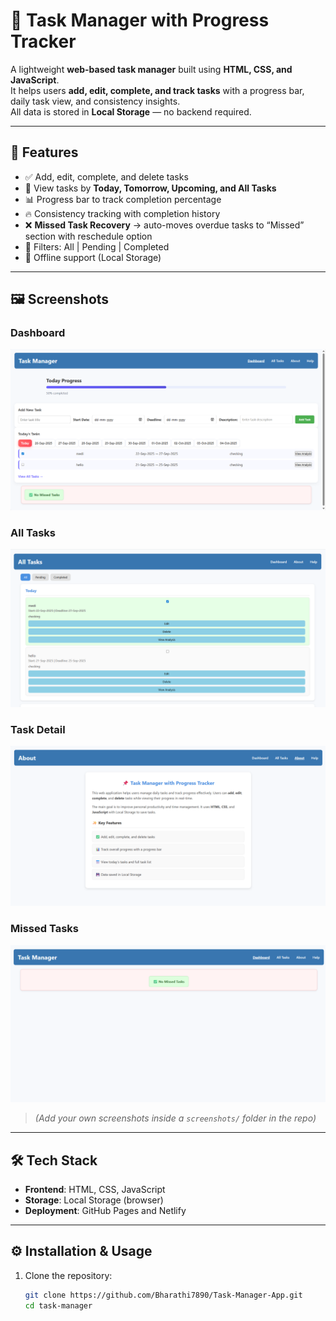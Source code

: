 # 📌 Task Manager with Progress Tracker

A lightweight **web-based task manager** built using **HTML, CSS, and JavaScript**.  
It helps users **add, edit, complete, and track tasks** with a progress bar, daily task view, and consistency insights.  
All data is stored in **Local Storage** — no backend required.

---

## 🚀 Features

- ✅ Add, edit, complete, and delete tasks  
- 📅 View tasks by **Today, Tomorrow, Upcoming, and All Tasks**  
- 📊 Progress bar to track completion percentage  
- 🔥 Consistency tracking with completion history  
- ❌ **Missed Task Recovery** → auto-moves overdue tasks to “Missed” section with reschedule option  
- 🔎 Filters: All | Pending | Completed  
- 💾 Offline support (Local Storage)  

---

## 🖼 Screenshots

### Dashboard
![Dashboard Screenshot](screenshots/dashboard.png)

### All Tasks
![All Tasks Screenshot](screenshots/alltasks.png)

### Task Detail
![Task Detail Screenshot](screenshots/taskdetail.png)

### Missed Tasks
![Missed Tasks Screenshot](screenshots/missed.png)

> *(Add your own screenshots inside a `screenshots/` folder in the repo)*

---

## 🛠️ Tech Stack

- **Frontend**: HTML, CSS, JavaScript  
- **Storage**: Local Storage (browser)  
- **Deployment**: GitHub Pages and Netlify  

---

## ⚙️ Installation & Usage

1. Clone the repository:
   ```bash
   git clone https://github.com/Bharathi7890/Task-Manager-App.git
   cd task-manager
